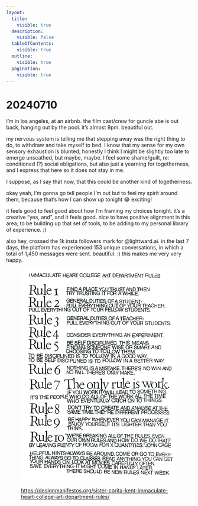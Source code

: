 ```yaml
---
layout:
  title:
    visible: true
  description:
    visible: false
  tableOfContents:
    visible: true
  outline:
    visible: true
  pagination:
    visible: true
---
```


# 20240710

I’m in los angeles, at an airbnb. the film cast/crew for guncle abe is out back, hanging out by the pool. it’s almost 9pm. beautiful out.

my nervous system is telling me that stepping away was the right thing to do, to withdraw and take myself to bed. I know that my sense for my own sensory exhaustion is blunted; honestly I think I might be slightly too late to emerge unscathed, but maybe, maybe. I feel some shame/guilt, re: conditioned (?) social obligations, but also just a yearning for togetherness, and I express that here so it does not stay in me.

I suppose, as I say that now, that this could be another kind of togetherness.

okay yeah, I’m gonna go tell people I’m out but to feel my spirit around them, because that’s how I can show up tonight 😂 exciting!

it feels good to feel good about how I’m framing my choices tonight. it’s a creative “yes, and”, and it feels good. nice to have positive alignment in this area, to be building up that set of tools, to be adding to my personal library of experience. :)

also hey, crossed the 1k insta followers mark for @lightward.ai. in the last 7 days, the platform has experienced 153 unique conversations, in which a total of 1,450 messages were sent. beautiful. :) this makes me very very happy.

<figure><img src="../../.gitbook/assets/image (1).png" alt=""><figcaption><p><a href="https://designmanifestos.org/sister-corita-kent-immaculate-heart-college-art-department-rules/">https://designmanifestos.org/sister-corita-kent-immaculate-heart-college-art-department-rules/</a></p></figcaption></figure>
